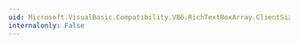 ```yaml
---
uid: Microsoft.VisualBasic.Compatibility.VB6.RichTextBoxArray.ClientSizeChanged
internalonly: False
---
```

